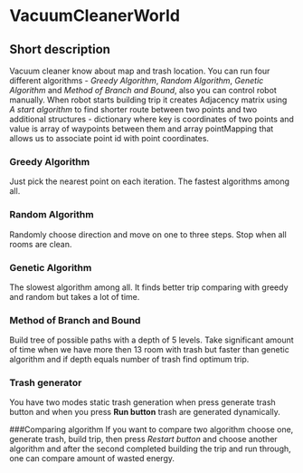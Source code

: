 # VacuumCleanerWorld

## Short description
Vacuum cleaner know about map and trash location. You can run four different algorithms - *Greedy Algorithm*, *Random Algorithm*, *Genetic Algorithm*
and *Method of Branch and Bound*, also you can control robot manually. When robot starts building trip it creates Adjacency matrix using *A start algorithm* to find shorter route between two points and two additional structures - dictionary where key is coordinates of two points and value
is array of waypoints between them and array pointMapping that allows us to associate point id with point coordinates.

### Greedy Algorithm
Just pick the nearest point on each iteration. The fastest algorithms among all.

### Random Algorithm
Randomly choose direction and move on one to three steps. Stop when all rooms are clean.

### Genetic Algorithm
The slowest algorithm among all. It finds better trip comparing with greedy and random but takes a lot of time.

### Method of Branch and Bound
Build tree of possible paths with a depth of 5 levels. Take significant amount of time  when we have more then 13 room with trash 
but faster than genetic algorithm and if depth equals number of trash find optimum trip.


### Trash generator 
You have two modes static trash generation when press generate trash button and when you press **Run button** trash are generated dynamically.

###Comparing algorithm
If you want to compare two algorithm choose one, generate trash, build trip, then press *Restart button* and choose another algorithm and 
after the second completed building the trip and run through, one can compare amount of wasted energy.

